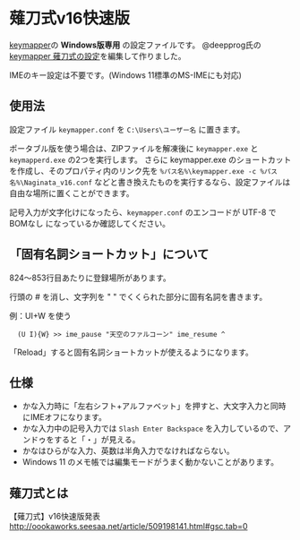 # 薙刀式v16快速版
 [keymapper](https://github.com/houmain/keymapper)の __Windows版専用__ の設定ファイルです。
 @deepprog氏の[keymapper 薙刀式の設定](https://qiita.com/deepprog/items/4d18a8cc4ab628ee9fb9)を編集して作りました。

IMEのキー設定は不要です。(Windows 11標準のMS-IMEにも対応)
## 使用法
設定ファイル `keymapper.conf` を `C:\Users\ユーザー名` に置きます。

ポータブル版を使う場合は、ZIPファイルを解凍後に `keymapper.exe` と `keymapperd.exe` の2つを実行します。
さらに keymapper.exe のショートカットを作成し、そのプロパティ内のリンク先を `%パス名%\keymapper.exe -c %パス名%\Naginata_v16.conf` などと書き換えたものを実行するなら、設定ファイルは自由な場所に置くことができます。

記号入力が文字化けになったら、`keymapper.conf` のエンコードが UTF-8 でBOMなし になっているか確認してください。
## 「固有名詞ショートカット」について
824～853行目あたりに登録場所があります。

行頭の # を消し、文字列を " " でくくられた部分に固有名詞を書きます。

例：UI+W を使う
```
  (U I){W} >> ime_pause "天空のファルコーン" ime_resume ^
```
「Reload」すると固有名詞ショートカットが使えるようになります。
## 仕様
* かな入力時に「左右シフト+アルファベット」を押すと、大文字入力と同時にIMEオフになります。
* かな入力中の記号入力では `Slash Enter Backspace` を入力しているので、アンドゥをすると「・」が見える。
* かなはひらがな入力、英数は半角入力でなければならない。
* Windows 11 のメモ帳では編集モードがうまく動かないことがあります。
## 薙刀式とは
【薙刀式】v16快速版発表
http://oookaworks.seesaa.net/article/509198141.html#gsc.tab=0
